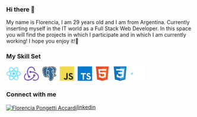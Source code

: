 ### Hi there 👋
My name is Florencia, I am 29 years old and I am from Argentina.
Currently inserting myself in the IT world as a Full Stack Web Developer. In this space you will find the projects in which I participate and in which I am currently working! I hope you enjoy it!🚀

### My Skill Set 
<img src = "https://github.com/devicons/devicon/blob/master/icons/react/react-original.svg" title= "React" width = "40" height = "40"/>&nbsp;
<img src = "https://github.com/devicons/devicon/blob/master/icons/redux/redux-original.svg" title= "Redux" width = "40" height = "40"/>&nbsp;
<img src = "https://github.com/devicons/devicon/blob/master/icons/postgresql/postgresql-original.svg" title= "PostgreSQL" width = "40" height = "40"/>&nbsp;
<img src = "https://github.com/devicons/devicon/blob/master/icons/javascript/javascript-original.svg" title= "JavaScript" width = "40" height = "40"/>&nbsp;
<img src = "https://github.com/devicons/devicon/blob/master/icons/typescript/typescript-original.svg" title= "TypeScript" width = "40" height = "40"/>&nbsp;
<img src = "https://github.com/devicons/devicon/blob/master/icons/html5/html5-original.svg" width = "40" title= "HTML" height = "40"/>&nbsp;
<img src = "https://github.com/devicons/devicon/blob/master/icons/css3/css3-original.svg" width = "40" title= "CSS" height = "40"/>&nbsp;
<img src = "https://github.com/devicons/devicon/blob/master/icons/tailwindcss/tailwindcss-original-wordmark.svg" title= "Tailwind CSS" width = "40" height = "40"/>&nbsp;

### Connect with me
<a href="https://www.linkedin.com/in/florencia-pongetti-accardi-717944221/" target="blank"><img align="center" src="https://cdn.jsdelivr.net/npm/simple-icons@3.0.1/icons/linkedin.svg" alt="Florencia Pongetti Accardi" height="30" width="40" />linkedin</a>
<!--
**fpongetti/fpongetti** is a ✨ _special_ ✨ repository because its `README.md` (this file) appears on your GitHub profile.

Here are some ideas to get you started:

- 🔭 I’m currently working on ...
- 🌱 I’m currently learning ...
- 👯 I’m looking to collaborate on ...
- 🤔 I’m looking for help with ...
- 💬 Ask me about ...
- 📫 How to reach me: ...
- 😄 Pronouns: ...
- ⚡ Fun fact: ...
-->
